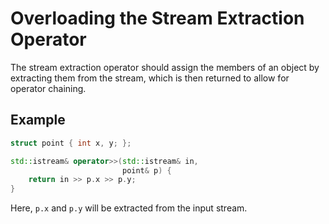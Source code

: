 # Overloading the Stream Extraction Operator

The stream extraction operator should assign the members of an object by extracting them from the stream, which is then
returned to allow for operator chaining.

## Example

```cpp
struct point { int x, y; };

std::istream& operator>>(std::istream& in,
                         point& p) {
    return in >> p.x >> p.y;
}
```

Here, `p.x` and `p.y` will be extracted from the input stream.
